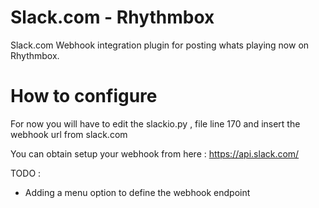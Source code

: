 Slack.com - Rhythmbox
=====================

Slack.com Webhook integration plugin for posting whats playing now on Rhythmbox.

How to configure
================

For now you will have to edit the slackio.py , file line 170 and insert the webhook url from slack.com

You can obtain setup your webhook from here : https://api.slack.com/

TODO :

- Adding a menu option to define the webhook endpoint
